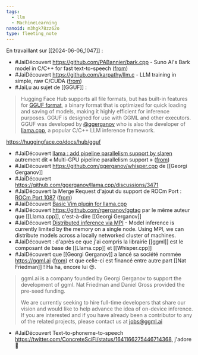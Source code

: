 ```yaml
---
tags:
  - llm
  - MachineLearning
nanoid: m3hgk78zz62o
type: fleeting_note
---
```

En travaillant sur [[2024-06-06_1047]] :

- #JaiDécouvert https://github.com/PABannier/bark.cpp - Suno AI's Bark model in C/C++ for fast text-to-speech ([from](https://twitter.com/el_PA_B/status/1782372867872547063))
- #JaiDécouvert https://github.com/karpathy/llm.c - LLM training in simple, raw C/CUDA ([from](https://twitter.com/karpathy/status/1777427944971083809))
- #JaiLu au sujet de [[GGUF]] :

> Hugging Face Hub supports all file formats, but has built-in features for [GGUF format](https://github.com/ggerganov/ggml/blob/master/docs/gguf.md), a binary format that is optimized for quick loading and saving of models, making it highly efficient for inference purposes. GGUF is designed for use with GGML and other executors. GGUF was developed by [@ggerganov](https://huggingface.co/ggerganov) who is also the developer of [llama.cpp](https://github.com/ggerganov/llama.cpp), a popular C/C++ LLM inference framework.

https://huggingface.co/docs/hub/gguf

- #JaiDécouvert [llama : add pipeline parallelism support by slaren](https://github.com/ggerganov/llama.cpp/pull/6017) autrement dit « Multi-GPU pipeline parallelism support » ([from](https://twitter.com/ggerganov/status/1768357343060689061))
- #JaiDécouvert https://github.com/ggerganov/whisper.cpp de [[Georgi Gerganov]]
- #JaiDécouvert https://github.com/ggerganov/llama.cpp/discussions/3471
- #JaiDécouvert la Merge Request d'ajout du support de ROCm Port : [ROCm Port 1087](https://github.com/ggerganov/llama.cpp/pull/1087) ([from](https://twitter.com/ggerganov/status/1695170653547016617))
- #JaiDécouvert [Basic Vim plugin for llama.cpp](https://twitter.com/ggerganov/status/1688878489015844864)
- #JaiDécouvert https://github.com/rgerganov/ggtag par le même auteur que [[Llama.cpp]], c'est-à-dire [[Georgi Gerganov]]
- #JaiDécouvert  [Distributed inference via MPI](https://github.com/ggerganov/llama.cpp/pull/2099) - Model inference is currently limited by the memory on a single node. Using MPI, we can distribute models across a locally networked cluster of machines.
- #JaiDécouvert : d'après ce que j'ai compris la librairie [[ggml]] est le composant de base de [[Llama.cpp]] et [[Whisper.cpp]]
- #JaiDécouvert que [[Georgi Gerganov]] a lancé sa société nommée https://ggml.ai ([from](https://twitter.com/ggerganov/status/1666120568993730561)) et que celle-ci est financé entre autre part [[Nat Friedman]] ! Ha ha, encore lui 😍.

> ggml.ai is a company founded by Georgi Gerganov to support the development of ggml. Nat Friedman and Daniel Gross provided the pre-seed funding.
> 
> We are currently seeking to hire full-time developers that share our vision and would like to help advance the idea of on-device inference. If you are interested and if you have already been a contributor to any of the related projects, please contact us at jobs@ggml.ai 

- #JaiDécouvert Text-to-phoneme-to-speech https://twitter.com/ConcreteSciFi/status/1641166275446714368, j'adore 🙂
